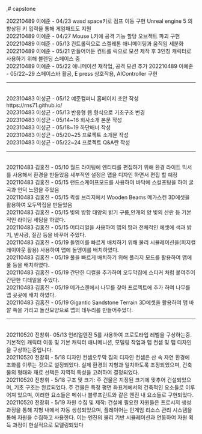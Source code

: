 ,# capstone

202210489 이예준 - 04/23 wasd space키로 점프 이동 구현 Unreal engine 5 의 향상된 키 입력을 통해 게임패드도 지원<br>
202210489 이예준 - 04/27 Mouse L키에 공격 기능 할당 오브젝트 파괴 구현<br>
202210489 이예준 - 05/13 컨트롤릭으로 스켈레톤 애니메이팅과 움직임 세분화<br>
202210489 이예준 - 05/21 만들어어둔 컨트롤 릭으로 모션 제작 후 3인칭 캐릭터로 사용하기 위해 블렌딩 스페이스 중<br>
202210489 이예준 - 05/22 애니메이션 재작업, 공격 모션 추가
202210489 이예준 - 05/22~29 스페이스바 활공, E press 상호작용, AIController 구현
<hr>
<br>
202310483 이성균 - 05/12 예준컴퍼니 홈페이지 초안 작성 https://rns71.github.io/ <br>
202310483 이성균 - 05/13 반응형 웹 형식으로 기초구조 변경 <br>
202310483 이성균 - 05/14~16 회사소개 본문 작성 <br>
202310483 이성균 - 05/18~19 하단배너 작성<br>
202310483 이성균 - 05/20~25 프로젝트 소개문 작성 <br>
202310483 이성균 - 05/22~24 프로젝트 Q&A란 작성 
<hr>
<br>
202110483 김홍진 - 05/10 월드 라이팅에 엔티티를 편집하기 위해 환경 라이트 믹서를 사용해서 환경을 만들었음 세부적인 설정은 맵을 디자인 하면서 편집 할 예정 <br>
202110483 김홍진 - 05/15 랜드스케이프모드를 사용하여 바닥에 스컬프팅을 하여 굴곡과 언덕 느낌을 주었음 <br>
202110483 김홍진 - 05/15 퀵셀 브리지에서 Wooden Beams 메가스켄 3D에셋을 활용하여  오두막집을 만들었음 <br>
202110483 김홍진 - 05/15 빛의 방향 태양의 밝기 구름,안개의 양 빛의 산란 등 기본적인 라이팅 세팅을 하였다. <br>
202110483 김홍진 - 05/15 머티리얼을 사용하여 맵의 땅과 전체적인 에셋에 색과 밝기, 반사광, 질감 등을 바꾸어 주었다.<br>
202110483 김홍진 - 05/19 돌멩이를 빠르게 배치하기 위해 물리 시뮬레이션을(피지컬 레이아웃 활용) 사용하여 맵에 돌멩이를 배치하였다. <br>
202110483 김홍진 - 05/19 풀을 빠르게 배치하기 위해 폴리지 모드를 활용하여 맵에 풀 등을 배치하였다. <br>
202110483 김홍진 - 05/19 간단한 디컬을 추가하여 오두막집에 스티커 처럼 붙여주어 간단한 디테일을 주었다. <br>
202110483 김홍진 - 05/19 메가스캔에서 나무를 찾아 프로젝트에 추가 하여 나무를 맵 곳곳에 배치 하였다.<br>
202110483 김홍진 - 05/19 Gigantic Sandstone Terrain 3D에셋을 활용하여 맵 바깥 쪽을 가리고 돌산모양으로 맵의 테두리를 만들어주었다. 
<hr>
<br>
202110520 전창휘- 05/13 언리얼엔진 5를 사용하여 프로토타입 레벨을 구상하는중. 기본적인 캐릭터 이동 및 기본 캐릭터 애니메니션, 모델링 작업과 맵 컨셉 및 맵 디자인을 구상하는중입니다. <br>
202110520 전창휘 - 5/18 디자인 컨셉오두막 집의 디자인 컨셉은 산 속 자연 환경에 조화를 이루는 것으로 설정되었다. 실제 환경의 지형과 일치하도록 조정되었으며, 건축물의 형태와 재료 선택은 지역적 특성을 고려하여 결정되었다. <br>
202110520 전창휘 - 5/18 구조 및 크기: 주 건물은 지정된 크기에 맞추어 건설되었으며, 기초 구조는 완료되었다. 주 건물은 특정 평면 좌표계에서의 건축적인 요소들로 이루어져 있으며, 이러한 요소들은 메쉬나 블루프린트와 같은 엔진 내 요소들로 구현되었다. <br>
202110520 전창휘 - 5/19 자원 수집 및 제작: 건설에 필요한 자원들은 프로시저 생성과정을 통해 지형 내에서 자동 생성되었으며, 플레이어는 인게임 리소스 관리 시스템을 통해 자원을 수집하고 사용한다. 이는 엔진의 물리 기반 시뮬레이션과 연동하여 자원 획득 과정이 현실적으로 모델링되었다

